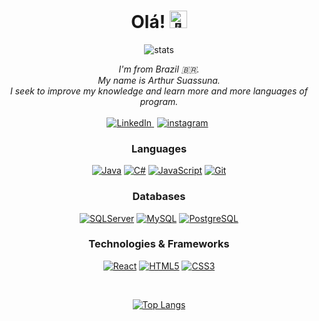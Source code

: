 <h1 align="center">Olá! <img src="https://github-production-user-asset-6210df.s3.amazonaws.com/24524555/238178097-766d336d-b87d-44ba-807c-c51de2bc6b4d.gif" width="28px" alt="👋"></h1>

<div align="center">
    <img alt="stats" src="https://github-readme-stats.vercel.app/api?username=ArthurSMA&show_icons=true&theme=dark">
</div>

<p align="center">
    <i>
        I'm from Brazil 🇧🇷. <br>
        My name is Arthur Suassuna.<br>
        I seek to improve my knowledge and learn more and more languages of program.<br>
    </i><br>
    <a href="https://www.linkedin.com/in/arthur-suassuna-178507212/">
        <img src="https://img.shields.io/badge/LinkedIn-black?style=flat-square&logo=linkedin" alt="LinkedIn">
    </a>
    <a href="https://www.instagram.com/mago_tutu/">
        <img style="margin: 0px 5px" src="https://img.shields.io/badge/instagram-black?style=flat-square&logo=instagram" alt="instagram">
    </a>
</p>

<div align="center">

### Languages

[![Java](https://img.shields.io/badge/java-black?style=for-the-badge&logo=openjdk)](https://github.com/ArthurSMA)
[![C#](https://img.shields.io/badge/csharp-black?style=for-the-badge&logo=csharp)](https://github.com/ArthurSMA)
[![JavaScript](https://img.shields.io/badge/javascript-black?style=for-the-badge&logo=javascript)](https://github.com/ArthurSMA)
[![Git](https://img.shields.io/badge/git-black?style=for-the-badge&logo=git)](https://github.com/ArthurSMA)

### Databases

[![SQLServer](https://img.shields.io/badge/Microsoft%20SQL%20Server-black?style=for-the-badge&logo=microsoft%20sql%20server)](https://github.com/ArthurSMA)
[![MySQL](https://img.shields.io/badge/mysql-black.svg?style=for-the-badge&logo=mysql&logoColor=white)](https://github.com/ArthurSMA)
[![PostgreSQL](https://img.shields.io/badge/postgresql-black?style=for-the-badge&logo=postgresql)](https://github.com/ArthurSMA)
### Technologies & Frameworks

[![React](https://img.shields.io/badge/react-black?style=for-the-badge&logo=react)](https://github.com/ArthurSMA)
[![HTML5](https://img.shields.io/badge/html5-black?style=for-the-badge&logo=html5)](https://hub.docker.com/u/ArthurSMA)
[![CSS3](https://img.shields.io/badge/css3-black?style=for-the-badge&logo=css3)](https://hub.docker.com/u/ArthurSMA)

<br>

[![Top Langs](https://github-readme-stats.vercel.app/api/top-langs/?username=ArthurSMA&size_weight=0.5&count_weight=0.5&theme=dark)](https://github.com/ArthurSMA/github-readme-stats)

</div>
